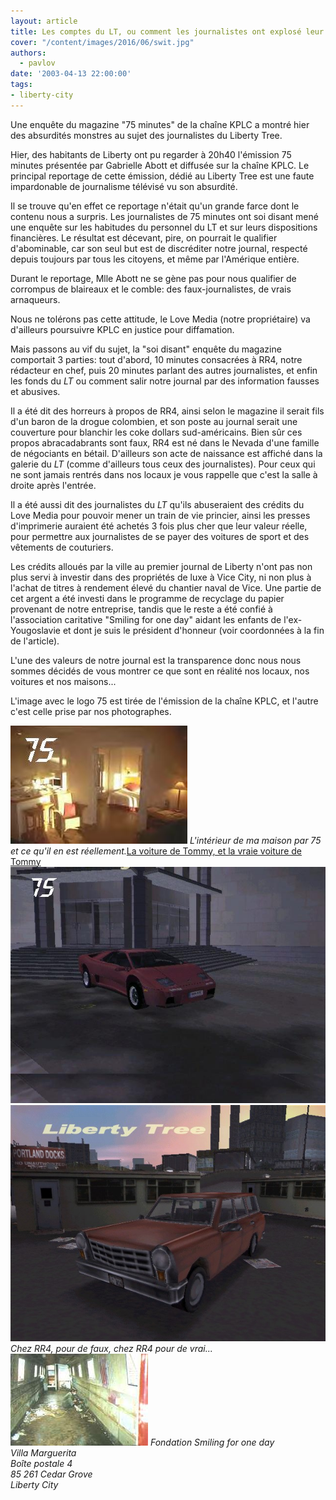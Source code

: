```yaml
---
layout: article
title: Les comptes du LT, ou comment les journalistes ont explosé leur budget
cover: "/content/images/2016/06/swit.jpg"
authors:
  - pavlov
date: '2003-04-13 22:00:00'
tags:
- liberty-city
---
```


Une enquête du magazine "75 minutes" de la chaîne KPLC a montré hier des absurdités monstres au sujet des journalistes du Liberty Tree.

Hier, des habitants de Liberty ont pu regarder à 20h40 l'émission 75 minutes présentée par Gabrielle Abott et diffusée sur la chaîne KPLC. Le principal reportage de cette émission, dédié au Liberty Tree est une faute impardonable de journalisme télévisé vu son absurdité.

Il se trouve qu'en effet ce reportage n'était qu'un grande farce dont le contenu nous a surpris. Les journalistes de 75 minutes ont soi disant mené une enquête sur les habitudes du personnel du LT et sur leurs dispositions financières. Le résultat est décevant, pire, on pourrait le qualifier d'abominable, car son seul but est de discréditer notre journal, respecté depuis toujours par tous les citoyens, et même par l'Amérique entière.

Durant le reportage, Mlle Abott ne se gène pas pour nous qualifier de corrompus de blaireaux et le comble: des faux-journalistes, de vrais arnaqueurs.

Nous ne tolérons pas cette attitude, le Love Media (notre propriétaire) va d'ailleurs poursuivre KPLC en justice pour diffamation.

Mais passons au vif du sujet, la "soi disant" enquête du magazine comportait 3 parties: tout d'abord, 10 minutes consacrées à RR4, notre rédacteur en chef, puis 20 minutes parlant des autres journalistes, et enfin les fonds du _LT_ ou comment salir notre journal par des information fausses et abusives.

Il a été dit des horreurs à propos de RR4, ainsi selon le magazine il serait fils d'un baron de la drogue colombien, et son poste au journal serait une couverture pour blanchir les coke dollars sud-américains. Bien sûr ces propos abracadabrants sont faux, RR4 est né dans le Nevada d'une famille de négociants en bétail. D'ailleurs son acte de naissance est affiché dans la galerie du _LT_ (comme d'ailleurs tous ceux des journalistes). Pour ceux qui ne sont jamais rentrés dans nos locaux je vous rappelle que c'est la salle à droite après l'entrée.

Il a été aussi dit des journalistes du _LT_ qu'ils abuseraient des crédits du Love Media pour pouvoir mener un train de vie princier, ainsi les presses d'imprimerie auraient été achetés 3 fois plus cher que leur valeur réelle, pour permettre aux journalistes de se payer des voitures de sport et des vêtements de couturiers.

Les crédits alloués par la ville au premier journal de Liberty n'ont pas non plus servi à investir dans des propriétés de luxe à Vice City, ni non plus à l'achat de titres à rendement élevé du chantier naval de Vice. Une partie de cet argent a été investi dans le programme de recyclage du papier provenant de notre entreprise, tandis que le reste a été confié à l'association caritative "Smiling for one day" aidant les enfants de l'ex-Yougoslavie et dont je suis le président d'honneur (voir coordonnées à la fin de l'article).

L'une des valeurs de notre journal est la transparence donc nous nous sommes décidés de vous montrer ce que sont en réalité nos locaux, nos voitures et nos maisons...

L'image avec le logo 75 est tirée de l'émission de la chaîne KPLC, et l'autre c'est celle prise par nos photographes.

![L'intérieur de ma maison par 75 et ce qu'il en est réellement.](/content/images/2016/06/swit.jpg)
_L'intérieur de ma maison par 75 et ce qu'il en est réellement._[La voiture de Tommy, et la vraie voiture de Tommy](/content/images/2016/06/interior1.jpg)
![](/content/images/2016/06/lamboghinidiablo.jpg)
![Chez RR4, pour de faux, chez RR4 pour de vrai...](/content/images/2016/06/perennialpav.jpg)
_Chez RR4, pour de faux, chez RR4 pour de vrai..._[](/content/images/2016/06/duncocb.jpg)
![](/content/images/2016/06/069605.jpg)
_Fondation Smiling for one day  
Villa Marguerita  
Boîte postale 4  
85 261 Cedar Grove  
Liberty City_